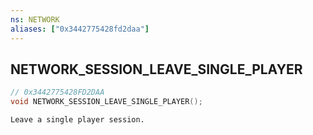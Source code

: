 ```yaml
---
ns: NETWORK
aliases: ["0x3442775428fd2daa"]
---
```

## NETWORK_SESSION_LEAVE_SINGLE_PLAYER

```c
// 0x3442775428FD2DAA
void NETWORK_SESSION_LEAVE_SINGLE_PLAYER();
```

```
Leave a single player session.
```
